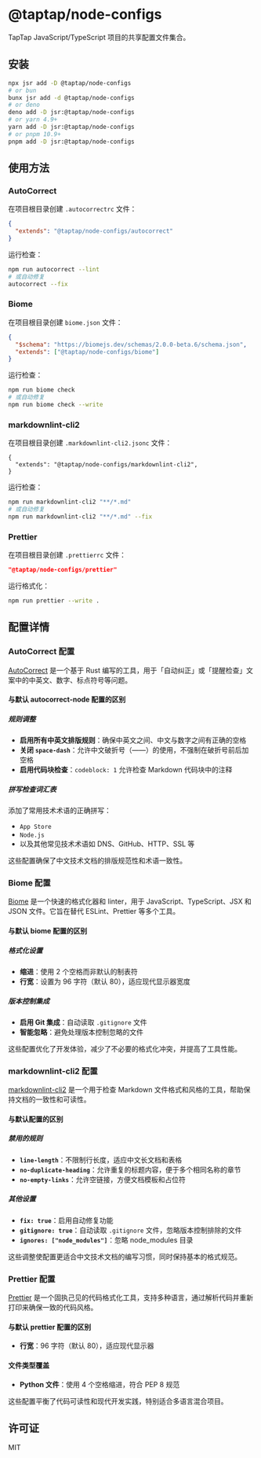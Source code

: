 # @taptap/node-configs

TapTap JavaScript/TypeScript 项目的共享配置文件集合。

## 安装

```bash
npx jsr add -D @taptap/node-configs
# or bun
bunx jsr add -d @taptap/node-configs
# or deno
deno add -D jsr:@taptap/node-configs
# or yarn 4.9+
yarn add -D jsr:@taptap/node-configs
# or pnpm 10.9+
pnpm add -D jsr:@taptap/node-configs
```

## 使用方法

### AutoCorrect

在项目根目录创建 `.autocorrectrc` 文件：

```json
{
  "extends": "@taptap/node-configs/autocorrect"
}
```

运行检查：

```bash
npm run autocorrect --lint
# 或自动修复
autocorrect --fix
```

### Biome

在项目根目录创建 `biome.json` 文件：

```json
{
  "$schema": "https://biomejs.dev/schemas/2.0.0-beta.6/schema.json",
  "extends": ["@taptap/node-configs/biome"]
}
```

运行检查：

```bash
npm run biome check
# 或自动修复
npm run biome check --write
```

### markdownlint-cli2

在项目根目录创建 `.markdownlint-cli2.jsonc` 文件：

```jsonc
{
  "extends": "@taptap/node-configs/markdownlint-cli2",
}
```

运行检查：

```bash
npm run markdownlint-cli2 "**/*.md"
# 或自动修复
npm run markdownlint-cli2 "**/*.md" --fix
```

### Prettier

在项目根目录创建 `.prettierrc` 文件：

```json
"@taptap/node-configs/prettier"
```

运行格式化：

```bash
npm run prettier --write .
```

## 配置详情

### AutoCorrect 配置

[AutoCorrect](https://github.com/huacnlee/autocorrect) 是一个基于 Rust 编写的工具，用于「自动纠正」或「提醒检查」文案中的中英文、数字、标点符号等问题。

#### 与默认 autocorrect-node 配置的区别

##### 规则调整

- **启用所有中英文排版规则**：确保中英文之间、中文与数字之间有正确的空格
- **关闭 `space-dash`**：允许中文破折号（——）的使用，不强制在破折号前后加空格
- **启用代码块检查**：`codeblock: 1` 允许检查 Markdown 代码块中的注释

##### 拼写检查词汇表

添加了常用技术术语的正确拼写：

- `App Store`
- `Node.js`
- 以及其他常见技术术语如 DNS、GitHub、HTTP、SSL 等

这些配置确保了中文技术文档的排版规范性和术语一致性。

### Biome 配置

[Biome](https://biomejs.dev/) 是一个快速的格式化器和 linter，用于 JavaScript、TypeScript、JSX 和 JSON 文件。它旨在替代 ESLint、Prettier 等多个工具。

#### 与默认 biome 配置的区别

##### 格式化设置

- **缩进**：使用 2 个空格而非默认的制表符
- **行宽**：设置为 96 字符（默认 80），适应现代显示器宽度

##### 版本控制集成

- **启用 Git 集成**：自动读取 `.gitignore` 文件
- **智能忽略**：避免处理版本控制忽略的文件

这些配置优化了开发体验，减少了不必要的格式化冲突，并提高了工具性能。

### markdownlint-cli2 配置

[markdownlint-cli2](https://github.com/DavidAnson/markdownlint-cli2) 是一个用于检查 Markdown 文件格式和风格的工具，帮助保持文档的一致性和可读性。

#### 与默认配置的区别

##### 禁用的规则

- **`line-length`**：不限制行长度，适应中文长文档和表格
- **`no-duplicate-heading`**：允许重复的标题内容，便于多个相同名称的章节
- **`no-empty-links`**：允许空链接，方便文档模板和占位符

##### 其他设置

- **`fix: true`**：启用自动修复功能
- **`gitignore: true`**：自动读取 `.gitignore` 文件，忽略版本控制排除的文件
- **`ignores: ["node_modules"]`**：忽略 node_modules 目录

这些调整使配置更适合中文技术文档的编写习惯，同时保持基本的格式规范。

### Prettier 配置

[Prettier](https://prettier.io/) 是一个固执己见的代码格式化工具，支持多种语言，通过解析代码并重新打印来确保一致的代码风格。

#### 与默认 prettier 配置的区别

- **行宽**：96 字符（默认 80），适应现代显示器

#### 文件类型覆盖

- **Python 文件**：使用 4 个空格缩进，符合 PEP 8 规范

这些配置平衡了代码可读性和现代开发实践，特别适合多语言混合项目。

## 许可证

MIT
